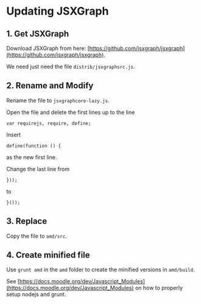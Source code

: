 # Updating JSXGraph

## 1. Get JSXGraph

Download JSXGraph from here: [https://github.com/jsxgraph/jsxgraph](https://github.com/jsxgraph/jsxgraph).

We need just need the file `distrib/jsxgraphsrc.js`.

## 2. Rename and Modify

Rename the file to `jsxgraphcore-lazy.js`.

Open the file and delete the first lines up to the line

    var requirejs, require, define;

Insert

    define(function () {

as the new first line.

Change the last line from

    }));

to

    }());



## 3. Replace

Copy the file to `amd/src`.

## 4. Create minified file

Use `grunt amd` in the `amd` folder to create the minified versions in `amd/build`.

See [https://docs.moodle.org/dev/Javascript_Modules](https://docs.moodle.org/dev/Javascript_Modules) on how to properly setup nodejs and grunt.
